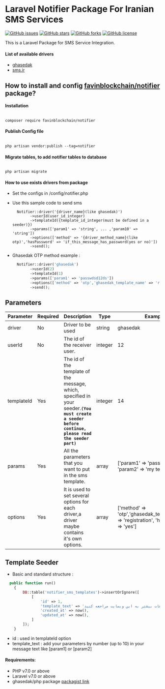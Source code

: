 # Laravel Notifier Package For Iranian SMS Services
[![GitHub issues](https://img.shields.io/github/issues/favinblockchain/notifier?style=flat-square)](https://github.com/favinblockchain/notifier/issues)
[![GitHub stars](https://img.shields.io/github/stars/favinblockchain/notifier?style=flat-square)](https://github.com/favinblockchain/notifier/stargazers)
[![GitHub forks](https://img.shields.io/github/forks/favinblockchain/notifier?style=flat-square)](https://github.com/favinblockchain/notifier/network)
[![GitHub license](https://img.shields.io/github/license/favinblockchain/notifier?style=flat-square)](https://github.com/favinblockchain/notifier/blob/main/LICENSE)

This is a Laravel Package for SMS Service Integration.

#### List of available drivers

- [ghasedak](https://ghasedak.io/)
- [sms.ir](https://sms.ir/)

## How to install and config [favinblockchain/notifier](https://github.com/favinblockchain/notifier) package?

#### Installation

```

composer require favinblockchain/notifier

```

#### Publish Config file

```

php artisan vendor:publish --tag=notifier

```

#### Migrate tables, to add notifier tables to database

```

php artisan migrate

```

#### How to use exists drivers from package

- Set the configs in /config/notifier.php

- Use this sample code to send sms

    ```
      Notifier::driver('{driver_name}(like ghasedak)')
            ->userId(user_id_integer)
            ->templateId({template_id_integer(must be defined in a seeder)})
            ->params(['param1' => 'string', ... ,'param10' => 'string'])
            ->options(['method' => '{driver_method_name}(like otp)','hasPassword' => 'if_this_message_has_password(yes or no)'])
            ->send();
    ```
  
- Ghasedak OTP method example :

    ```php
      Notifier::driver('ghasedak')
            ->userId(2)
            ->templateId(1)
            ->params(['param1' => 'passwdsd12ds'])
            ->options(['method' => 'otp','ghasedak_template_name' => 'registration', 'hasPassword' => 'yes'])
            ->send();
    ```

## Parameters
| Parameter | Required | Description | Type | Example |  
| --- | --- | --- | --- | --- |  
| driver | No | Driver to be used | string | ghasedak |  
| userId |  No | The id of the receiver user. | integer | 12 |  
| templateId | Yes | The id of the template of the message, which, specified in your seeder.**```(You must create a seeder before continue, please read the seeder part)```** | integer | 14 |  
| params | Yes | All the parameters that you want to put in the sms template. | array | ['param1' => 'passwdsd12ds', 'param2' => 'my text'] |  
| options | Yes | It is used to set several options for each driver,a driver maybe contains it's own options. | array | ['method' => 'otp','ghasedak_template_name' => 'registration', 'hasPassword' => 'yes'] |


## Template Seeder
- Basic and standard structure :
```php
  public function run()
    {
        DB::table('notifier_sms_templates')->insertOrIgnore([
            [
                'id' => 1,
                'template_text' => 'جهت اطلاعات بیشتر به این وبسایت مراجعه کنید : [param1]',
                'created_at' => now(),
                'updated_at' => now(),
            ]
        ]);
    }
```
* id : used in templateId option
* template_text : add your parameters by number (up to 10) in your message text like [param1] or [param2]


#### Requirements:

- PHP v7.0 or above
- Laravel v7.0 or above
- ghasedak/php package [packagist link](https://packagist.org/packages/ghasedak/php)


